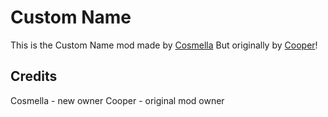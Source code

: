 # Custom Name
This is the Custom Name mod made by [Cosmella](user:14284530) But originally by [Cooper](user:21207551)! 
## Credits
Cosmella - new owner
Cooper  - original mod owner